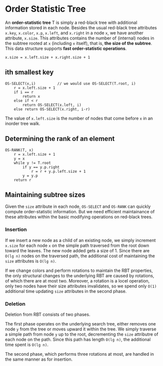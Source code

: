 # Order Statistic Tree

An __order-statistic tree__ T is simply a red-black tree with additional information stored in each node. Besides the usual red-black tree attributes `x.key`, `x.color`, `x.p`, `x.left`, and `x.right` in a node `x`, we have another attribute, `x.size`. This attributes contains the number of (internal) nodes in the subtree rooted at `x` (including `x` itself), that is, __the size of the subtree__. This data structure supports __fast order-statistic operations__.

```
x.size = x.left.size + x.right.size + 1
```

## ith smallest key

```
OS-SELECT(x,i)          // we would use OS-SELECT(T.root, i)
    r = x.left.size + 1
    if i == r
        return x
    else if < r
        return OS-SELECT(x.left, i)
    else return OS-SELECT(x.right, i-r)
```

The value of `x.left.size` is the number of nodes that come before `x` in an inorder tree walk.

## Determining the rank of an element

```
OS-RANK(T, x)
    r = x.left.size + 1
    y = x
    while y != T.root
        if y == y.p.right
            r = r + y.p.left.size + 1
        y = y.p
    return r
```

## Maintaining subtree sizes

Given the `size` attribute in each node, `OS-SELECT` and `OS-RANK` can quickly compute order-statistic information. But we need efficient maintainance of these attributes within the basic modifying operations on red-black trees.

### Insertion

If we insert a new node as a child of an existing node, we simply increment `x.size` for each node `x` on the simple path traversed from the root down toward the leaves. The new node added gets a size of 1. Since there are `O(lg n)` nodes on the traversed path, the additional cost of maintaining the `size` attributes is `O(lg n)`.

If we change colors and perform rotations to maintain the RBT properties, the only structural changes to the underlying RBT are caused by rotations, of which there are at most two. Moreover, a rotation is a locel operation, only two nodes have their size attributes invalidates, so we spend only `O(1)` additional time updating `size` attributes in the second phase.

### Deletion

Deletion from RBT consists of two phases.

The first phase operates on the underlying search tree, either removes one node `y` from the tree or moves upward it within the tree. We simply traverse a simple path from node `y` up to the root, decrementing the `size` attributre of each node on the path. Since this path has length `O(lg n)`, the additional time spent is `O(lg n)`.

The second phase, which performs three rotations at most, are handled in the same manner as for insertion.
